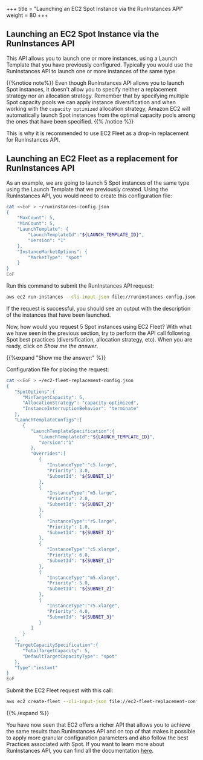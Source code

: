 +++
title = "Launching an EC2 Spot Instance via the RunInstances API"
weight = 80
+++

## Launching an EC2 Spot Instance via the RunInstances API

This API allows you to launch one or more instances, using a Launch Template that you have previously configured. Typically you would use the RunInstances API to launch one or more instances of the same type.

{{%notice note%}}
Even though RunInstances API allows you to launch Spot instances, it doesn't allow you to specify neither a replacement strategy nor an allocation strategy. Remember that by specifying multiple Spot capacity pools we can apply instance diversification and when working with the `capacity optimized` allocation strategy, Amazon EC2 will automatically launch Spot instances from the optimal capacity pools among the ones that have been specified.
{{% /notice %}}

This is why it is recommended to use EC2 Fleet as a drop-in replacement for RunInstances API.

## Launching an EC2 Fleet as a replacement for RunInstances API

As an example, we are going to launch 5 Spot instances of the same type using the Launch Template that we previously created.
Using the RunInstances API, you would need to create this configuration file:

```bash
cat <<EoF > ~/runinstances-config.json
{
    "MaxCount": 5,
    "MinCount": 5,
    "LaunchTemplate": {
        "LaunchTemplateId":"${LAUNCH_TEMPLATE_ID}",
        "Version": "1"
    },
    "InstanceMarketOptions": {
        "MarketType": "spot"
    }
}
EoF
```

Run this command to submit the RunInstances API request:

```bash
aws ec2 run-instances --cli-input-json file://runinstances-config.json
```

If the request is successful, you should see an output with the description of the instances that have been launched.

Now, how would you request 5 Spot instances using EC2 Fleet? With what we have seen in the previous section, try to perform the API call following Spot best practices (diversification, allocation strategy, etc). When you are ready, click on *Show me the answer*.

{{%expand "Show me the answer:" %}}

Configuration file for placing the request:

```bash
cat <<EoF > ~/ec2-fleet-replacement-config.json
{
   "SpotOptions":{
      "MinTargetCapacity": 5,
      "AllocationStrategy": "capacity-optimized",
      "InstanceInterruptionBehavior": "terminate"
   },
   "LaunchTemplateConfigs":[
      {
         "LaunchTemplateSpecification":{
            "LaunchTemplateId":"${LAUNCH_TEMPLATE_ID}",
            "Version":"1"
         },
         "Overrides":[
            {
               "InstanceType":"c5.large",
               "Priority": 3.0,
               "SubnetId": "${SUBNET_1}"
            },
            {
               "InstanceType":"m5.large",
               "Priority": 2.0,
               "SubnetId": "${SUBNET_2}"
            },
            {
               "InstanceType":"r5.large",
               "Priority": 1.0,
               "SubnetId": "${SUBNET_3}"
            },
            {
               "InstanceType":"c5.xlarge",
               "Priority": 6.0,
               "SubnetId": "${SUBNET_1}"
            },
            {
               "InstanceType":"m5.xlarge",
               "Priority": 5.0,
               "SubnetId": "${SUBNET_2}"
            },
            {
               "InstanceType":"r5.xlarge",
               "Priority": 4.0,
               "SubnetId": "${SUBNET_3}"
            }
         ]
      }
   ],
   "TargetCapacitySpecification":{
      "TotalTargetCapacity": 5,
      "DefaultTargetCapacityType": "spot"
   },
   "Type":"instant"
}
EoF
```

Submit the EC2 Fleet request with this call:

```bash
aws ec2 create-fleet --cli-input-json file://ec2-fleet-replacement-config.json
```

{{% /expand %}}

You have now seen that EC2 offers a richer API that allows you to achieve the same results than RunInstances API and on top of that makes it possible to apply more granular configuration parameters and also follow the best Practices associated with Spot. If you want to learn more about RunInstances API, you can find all the documentation [here](https://docs.aws.amazon.com/AWSEC2/latest/APIReference/API_RunInstances.html).
